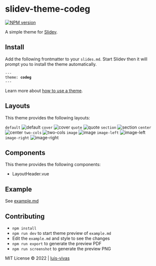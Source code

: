 # slidev-theme-codeg

[![NPM version](https://img.shields.io/npm/v/slidev-theme-codeg?color=3AB9D4&label=)](https://www.npmjs.com/package/slidev-theme-codeg)

A simple theme for [Slidev](https://github.com/slidevjs/slidev).

<!--
  Learn more about how to write a theme:
  https://sli.dev/themes/write-a-theme.html
--->

<!--
  run `npm run dev` to check out the slides for more details of how to start writing a theme
-->

## Install

Add the following frontmatter to your `slides.md`. Start Slidev then it will prompt you to install the theme automatically.

<pre><code>---
theme: <b>codeg</b>
---</code></pre>

Learn more about [how to use a theme](https://sli.dev/themes/use).

## Layouts

This theme provides the following layouts:

`default`
![default](https://cdn.jsdelivr.net/gh/luis-vivas/slidev-theme-codeg@main/screenshots/04.png)
`cover`
![cover](https://cdn.jsdelivr.net/gh/luis-vivas/slidev-theme-codeg@main/screenshots/01.png)
`quote`
![quote](https://cdn.jsdelivr.net/gh/luis-vivas/slidev-theme-codeg@main/screenshots/02.png)
`section`
![section](https://cdn.jsdelivr.net/gh/luis-vivas/slidev-theme-codeg@main/screenshots/03.png)
`center`
![center](https://cdn.jsdelivr.net/gh/luis-vivas/slidev-theme-codeg@main/screenshots/11.png)
`two-cols`
![two-cols](https://cdn.jsdelivr.net/gh/luis-vivas/slidev-theme-codeg@main/screenshots/10.png)
`image`
![image](https://cdn.jsdelivr.net/gh/luis-vivas/slidev-theme-codeg@main/screenshots/05.png)
`image-left`
![image-left](https://cdn.jsdelivr.net/gh/luis-vivas/slidev-theme-codeg@main/screenshots/08.png)
`image-right`
![image-right](https://cdn.jsdelivr.net/gh/luis-vivas/slidev-theme-codeg@main/screenshots/09.png)

## Components

This theme provides the following components:

- LayoutHeader.vue

## Example

See [example.md](https://github.com/luis-vivas/slidev-theme-codeg/blob/main/example.md)

## Contributing

- `npm install`
- `npm run dev` to start theme preview of `example.md`
- Edit the `example.md` and style to see the changes
- `npm run export` to generate the preview PDF
- `npm run screenshot` to generate the preview PNG


MIT License © 2022 | [luis-vivas](https://github.com/luis-vivas)
